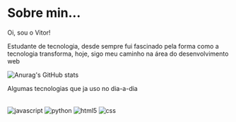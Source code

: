 # Sobre min...
Oi, sou o Vitor!

Estudante de tecnologia, desde sempre fui fascinado pela forma como a tecnologia transforma, hoje, sigo meu caminho na área do desenvolvimento web

![Anurag's GitHub stats](https://github-readme-stats.vercel.app/api?username=888888b&show_icons=true&theme=dark)

Algumas tecnologias que ja uso no dia-a-dia

<div style="display: inline-block" > <br>
  <img alt="javascript" align="center" src="https://img.shields.io/badge/JavaScript-F7DF1E?style=for-the-badge&logo=javascript&logoColor=black">
  <img src="https://img.shields.io/badge/Python-3776AB?style=for-the-badge&logo=python&logoColor=white" alt="python" align="center">
  <img src="https://img.shields.io/badge/HTML5-E34F26?style=for-the-badge&logo=html5&logoColor=white" alt="html5" align="center">
  <img src="https://img.shields.io/badge/CSS3-1572B6?style=for-the-badge&logo=css3&logoColor=white" alt="css" align="center">
</div>

